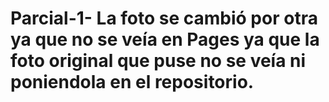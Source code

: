 # Parcial-1-   La foto se cambió por otra ya que no se veía en Pages ya que la foto original que puse no se veía ni poniendola en el repositorio.
